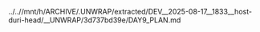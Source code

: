 ../..//mnt/h/ARCHIVE/.UNWRAP/extracted/DEV__2025-08-17__1833__host-duri-head/__UNWRAP/3d737bd39e/DAY9_PLAN.md